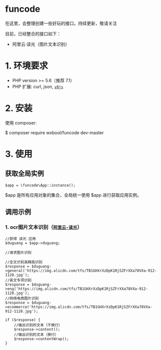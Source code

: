 # funcode
在这里，会整理创建一些好玩的接口。持续更新，敬请关注

目前，已经整合的接口如下：
* 阿里云·读光（图片文本识别）


# 1. 环境要求
* PHP version >= 5.6（推荐 7.1）
* PHP 扩展: curl, json, [`v8js`](https://www.php.net/manual/zh/book.v8js.php)


# 2. 安装

使用 composer:

$ composer require wxbool/funcode dev-master


# 3. 使用

## 获取全局实例

```
$app = \funcode\App::instance();
```
$app 是所有应用对象的集合，全局统一使用 $app 进行获取应用实例。


## 调用示例

### 1. ocr图片文本识别（[`阿里云-读光`](https://duguang.aliyun.com/experience?type=doc&midtype=fulldoc&subtype=contract)）

```
//获得 读光 应用
$duguang = $app->duguang;

//请求图片识别

//全文识别高精版识别
$response = $duguang->general('https://img.alicdn.com/tfs/TB1GHXrXzDpK1RjSZFrXXa78VXa-912-1128.jpg');
//英文专项识别
$response = $duguang->eng('https://img.alicdn.com/tfs/TB1GHXrXzDpK1RjSZFrXXa78VXa-912-1128.jpg');
//网络电商图片识别
$response = $duguang->ecommerce('https://img.alicdn.com/tfs/TB1GHXrXzDpK1RjSZFrXXa78VXa-912-1128.jpg');

if ($response) {
    //输出识别的文本（不换行）
    $response->content();
    //输出识别的文本（换行）
    $response->contentWrap();
}

```